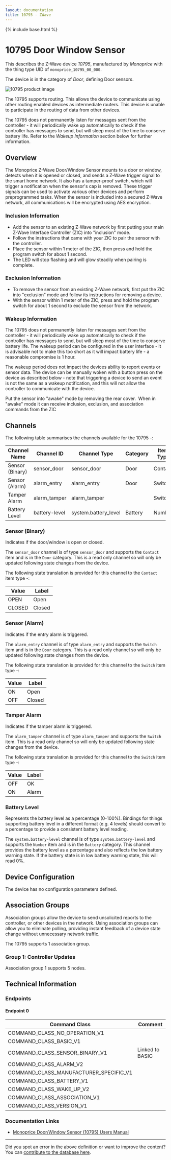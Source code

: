 ```yaml
---
layout: documentation
title: 10795 - ZWave
---
```


{% include base.html %}

# 10795 Door Window Sensor
This describes the Z-Wave device *10795*, manufactured by *Monoprice* with the thing type UID of ```monoprice_10795_00_000```.

The device is in the category of *Door*, defining Door sensors.

![10795 product image](https://opensmarthouse.org/zwavedatabase/817/image/)


The 10795 supports routing. This allows the device to communicate using other routing enabled devices as intermediate routers.  This device is unable to participate in the routing of data from other devices.

The 10795 does not permanently listen for messages sent from the controller - it will periodically wake up automatically to check if the controller has messages to send, but will sleep most of the time to conserve battery life. Refer to the *Wakeup Information* section below for further information.

## Overview

The Monoprice Z-Wave Door/Window Sensor mounts to a door or window, detects when it is opened or closed, and sends a Z-Wave trigger signal to the smart home network. It also has a tamper-proof switch, which will trigger a notification when the sensor's cap is removed. These trigger signals can be used to activate various other devices and perform preprogrammed tasks. When the sensor is included into a secured Z-Wave network, all communications will be encrypted using AES encryption.

### Inclusion Information

  * Add the sensor to an existing Z-Wave network by first putting your main Z-Wave Interface Controller (ZIC) into "inclusion" mode.
  * Follow the instructions that came with your ZIC to pair the sensor with the controller.
  * Place the sensor within 1 meter of the ZIC, then press and hold the program switch for about 1 second.
  * The LED will stop flashing and will glow steadily when pairing is complete.

### Exclusion Information

  * To remove the sensor from an existing Z-Wave network, first put the ZIC into "exclusion" mode and follow its instructions for removing a device.
  * With the sensor within 1 meter of the ZIC, press and hold the program switch for about 1 second to exclude the sensor from the network.

### Wakeup Information

The 10795 does not permanently listen for messages sent from the controller - it will periodically wake up automatically to check if the controller has messages to send, but will sleep most of the time to conserve battery life. The wakeup period can be configured in the user interface - it is advisable not to make this too short as it will impact battery life - a reasonable compromise is 1 hour.

The wakeup period does not impact the devices ability to report events or sensor data. The device can be manually woken with a button press on the device as described below - note that triggering a device to send an event is not the same as a wakeup notification, and this will not allow the controller to communicate with the device.


Put the sensor into "awake" mode by removing the rear cover.  When in "awake" mode it can receive inclusion, exclusion, and association commands from the ZIC

## Channels

The following table summarises the channels available for the 10795 -:

| Channel Name | Channel ID | Channel Type | Category | Item Type |
|--------------|------------|--------------|----------|-----------|
| Sensor (Binary) | sensor_door | sensor_door | Door | Contact | 
| Sensor (Alarm) | alarm_entry | alarm_entry | Door | Switch | 
| Tamper Alarm | alarm_tamper | alarm_tamper |  | Switch | 
| Battery Level | battery-level | system.battery_level | Battery | Number |

### Sensor (Binary)
Indicates if the door/window is open or closed.

The ```sensor_door``` channel is of type ```sensor_door``` and supports the ```Contact``` item and is in the ```Door``` category. This is a read only channel so will only be updated following state changes from the device.

The following state translation is provided for this channel to the ```Contact``` item type -:

| Value | Label     |
|-------|-----------|
| OPEN | Open |
| CLOSED | Closed |

### Sensor (Alarm)
Indicates if the entry alarm is triggered.

The ```alarm_entry``` channel is of type ```alarm_entry``` and supports the ```Switch``` item and is in the ```Door``` category. This is a read only channel so will only be updated following state changes from the device.

The following state translation is provided for this channel to the ```Switch``` item type -:

| Value | Label     |
|-------|-----------|
| ON | Open |
| OFF | Closed |

### Tamper Alarm
Indicates if the tamper alarm is triggered.

The ```alarm_tamper``` channel is of type ```alarm_tamper``` and supports the ```Switch``` item. This is a read only channel so will only be updated following state changes from the device.

The following state translation is provided for this channel to the ```Switch``` item type -:

| Value | Label     |
|-------|-----------|
| OFF | OK |
| ON | Alarm |

### Battery Level
Represents the battery level as a percentage (0-100%). Bindings for things supporting battery level in a different format (e.g. 4 levels) should convert to a percentage to provide a consistent battery level reading.

The ```system.battery-level``` channel is of type ```system.battery-level``` and supports the ```Number``` item and is in the ```Battery``` category.
This channel provides the battery level as a percentage and also reflects the low battery warning state. If the battery state is in low battery warning state, this will read 0%.


## Device Configuration

The device has no configuration parameters defined.

## Association Groups

Association groups allow the device to send unsolicited reports to the controller, or other devices in the network. Using association groups can allow you to eliminate polling, providing instant feedback of a device state change without unnecessary network traffic.

The 10795 supports 1 association group.

### Group 1: Controller Updates


Association group 1 supports 5 nodes.

## Technical Information

### Endpoints

#### Endpoint 0

| Command Class | Comment |
|---------------|---------|
| COMMAND_CLASS_NO_OPERATION_V1| |
| COMMAND_CLASS_BASIC_V1| |
| COMMAND_CLASS_SENSOR_BINARY_V1| Linked to BASIC|
| COMMAND_CLASS_ALARM_V2| |
| COMMAND_CLASS_MANUFACTURER_SPECIFIC_V1| |
| COMMAND_CLASS_BATTERY_V1| |
| COMMAND_CLASS_WAKE_UP_V2| |
| COMMAND_CLASS_ASSOCIATION_V1| |
| COMMAND_CLASS_VERSION_V1| |

### Documentation Links

* [Monoprice Door/Window Sensor (10795) Users Manual](https://opensmarthouse.org/zwavedatabase/817/10795-Manual-131204.pdf)

---

Did you spot an error in the above definition or want to improve the content?
You can [contribute to the database here](https://opensmarthouse.org/zwavedatabase/817).
